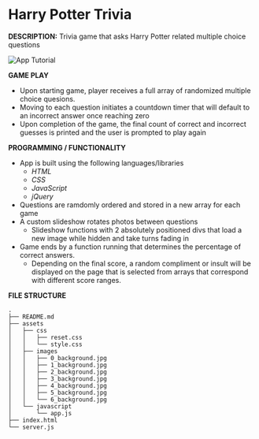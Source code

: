 # Harry Potter Trivia

**DESCRIPTION:** Trivia game that asks Harry Potter related multiple choice questions


![App Tutorial](Trivia-Game.gif)


**GAME PLAY**

* Upon starting game, player receives a full array of randomized multiple choice quesions.
* Moving to each question initiates a countdown timer that will default to an incorrect answer once reaching zero
* Upon completion of the game, the final count of correct and incorrect guesses is printed and the user is prompted to play again


**PROGRAMMING / FUNCTIONALITY**

* App is built using the following languages/libraries 
  - *HTML* 
  - *CSS* 
  - *JavaScript*
  - *jQuery*
* Questions are ramdomly ordered and stored in a new array for each game
* A custom slideshow rotates photos between questions
  - Slideshow functions with 2 absolutely positioned divs that load a new image while hidden and take turns fading in
* Game ends by a function running that determines the percentage of correct answers.
  - Depending on the final score, a random compliment or insult will be displayed on the page that is selected from arrays that correspond with different score ranges.


**FILE STRUCTURE**

```
.
├── README.md
├── assets
│   ├── css
│   │   ├── reset.css
│   │   └── style.css
│   ├── images
│   │   ├── 0_background.jpg
│   │   ├── 1_background.jpg
│   │   ├── 2_background.jpg
│   │   ├── 3_background.jpg
│   │   ├── 4_background.jpg
│   │   ├── 5_background.jpg
│   │   └── 6_background.jpg
│   └── javascript
│       └── app.js
├── index.html
└── server.js

```